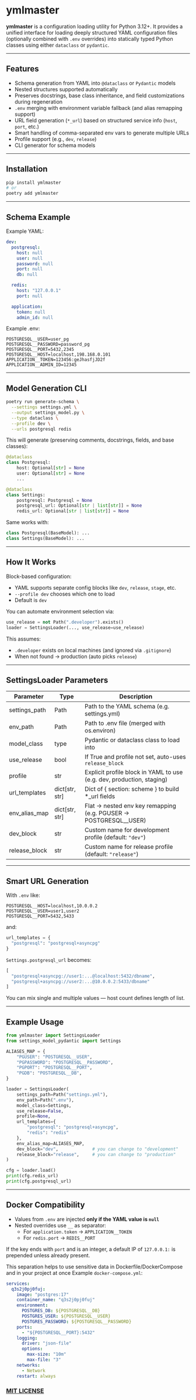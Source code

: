 # ymlmaster

**ymlmaster** is a configuration loading utility for Python 3.12+. It provides a unified interface for loading deeply structured YAML configuration files (optionally combined with `.env` overrides) into statically typed Python classes using either `dataclass` or `pydantic`.

---

## Features

- Schema generation from YAML into `@dataclass` or `Pydantic` models
- Nested structures supported automatically
- Preserves docstrings, base class inheritance, and field customizations during regeneration
- `.env` merging with environment variable fallback (and alias remapping support)
- URL field generation (`*_url`) based on structured service info (`host`, `port`, etc.)
- Smart handling of comma-separated env vars to generate multiple URLs
- Profile support (e.g., `dev`, `release`)
- CLI generator for schema models

---

## Installation

```bash
pip install ymlmaster
# or
poetry add ymlmaster
```

---

## Schema Example

Example YAML:

```yaml
dev:
  postgresql:
    host: null
    user: null
    password: null
    port: null
    db: null

  redis:
    host: "127.0.0.1"
    port: null

  application:
    token: null
    admin_id: null
```

Example .env:

```env
POSTGRESQL__USER=user_pg
POSTGRESQL__PASSWORD=password_pg
POSTGRESQL__PORT=5432,2345
POSTGRESQL__HOST=localhost,198.168.0.101
APPLICATION__TOKEN=123456:geJhasfjJD2f
APPLICATION__ADMIN_ID=12345
```

---

## Model Generation CLI

```bash
poetry run generate-schema \
  --settings settings.yml \
  --output settings_model.py \
  --type dataclass \
  --profile dev \
  --urls postgresql redis
```

This will generate (preserving comments, docstrings, fields, and base classes):

```python
@dataclass
class Postgresql:
    host: Optional[str] = None
    user: Optional[str] = None
    ...

@dataclass
class Settings:
    postgresql: Postgresql = None
    postgresql_url: Optional[str | list[str]] = None
    redis_url: Optional[str | list[str]] = None
```

Same works with:

```python
class Postgresql(BaseModel): ...
class Settings(BaseModel): ...
```

---

## How It Works

Block-based configuration:

- YAML supports separate config blocks like `dev`, `release`, `stage`, etc.
- `--profile dev` chooses which one to load
- Default is `dev`

You can automate environment selection via:

```python
use_release = not Path(".developer").exists()
loader = SettingsLoader(..., use_release=use_release)
```

This assumes:
- `.developer` exists on local machines (and ignored via `.gitignore`)
- When not found → production (auto picks `release`)

---

## SettingsLoader Parameters

| Parameter        | Type               | Description                                                                 |
|------------------|--------------------|-----------------------------------------------------------------------------|
| settings_path    | Path               | Path to the YAML schema (e.g. settings.yml)                                |
| env_path         | Path               | Path to .env file (merged with os.environ)                                 |
| model_class      | type               | Pydantic or dataclass class to load into                                   |
| use_release      | bool               | If True and profile not set, auto-uses `release_block`                     |
| profile          | str                | Explicit profile block in YAML to use (e.g. dev, production, staging)      |
| url_templates    | dict[str, str]     | Dict of { section: scheme } to build *_url fields                          |
| env_alias_map    | dict[str, str]     | Flat → nested env key remapping (e.g. PGUSER → POSTGRESQL__USER)           |
| dev_block        | str                | Custom name for development profile (default: `"dev"`)                     |
| release_block    | str                | Custom name for release profile (default: `"release"`)                     |

---

## Smart URL Generation

With `.env` like:

```env
POSTGRESQL__HOST=localhost,10.0.0.2
POSTGRESQL__USER=user1,user2
POSTGRESQL__PORT=5432,5433
```

and:

```python
url_templates = {
  "postgresql": "postgresql+asyncpg"
}
```

`Settings.postgresql_url` becomes:

```python
[
  "postgresql+asyncpg://user1:...@localhost:5432/dbname",
  "postgresql+asyncpg://user2:...@10.0.0.2:5433/dbname"
]
```

You can mix single and multiple values — host count defines length of list.

---

## Example Usage

```python
from ymlmaster import SettingsLoader
from settings_model_pydantic import Settings

ALIASES_MAP = {
    "PGUSER": "POSTGRESQL__USER",
    "PGPASSWORD": "POSTGRESQL__PASSWORD",
    "PGPORT": "POSTGRESQL__PORT",
    "PGDB": "POSTGRESQL__DB",
}

loader = SettingsLoader(
    settings_path=Path("settings.yml"),
    env_path=Path(".env"),
    model_class=Settings,
    use_release=False,
    profile=None,
    url_templates={
        "postgresql": "postgresql+asyncpg",
        "redis": "redis"
    },
    env_alias_map=ALIASES_MAP,
    dev_block="dev",             # you can change to "development"
    release_block="release",     # you can change to "production"
)

cfg = loader.load()
print(cfg.redis_url)
print(cfg.postgresql_url)
```

---

## Docker Compatibility

- Values from `.env` are injected **only if the YAML value is `null`**
- Nested overrides use `__` as separator:
  - For `application.token` → `APPLICATION__TOKEN`
  - For `redis.port` → `REDIS__PORT`

If the key ends with `port` and is an integer, a default IP of `127.0.0.1:` is prepended unless already present.

This separation helps to use sensitive data in Dockerfile/DockerCompose and in your project at once
Example `docker-compose.yml`:

```yml
services:
  q3s2j0pj0fuj:
    image: "postgres:17"
    container_name: "q3s2j0pj0fuj"
    environment:
      POSTGRES_DB: ${POSTGRESQL__DB}
      POSTGRES_USER: ${POSTGRESQL__USER}
      POSTGRES_PASSWORD: ${POSTGRESQL__PASSWORD}
    ports:
      - "${POSTGRESQL__PORT}:5432"
    logging:
      driver: "json-file"
      options:
        max-size: "10m"
        max-file: "3"
    networks:
      - Network
    restart: always
```

### [MIT LICENSE](LICENSE)